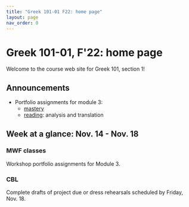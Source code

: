 ```yaml
---
title: "Greek 101-01 F22: home page"
layout: page
nav_order: 0
---
```




# Greek 101-01, F'22: home page

Welcome to the course web site for Greek 101, section 1! 


## Announcements

- Portfolio assignments for module 3:
    - [mastery](https://hellenike.github.io/textbook/practice/module3/portfolio/mastery/)
    - [reading](https://hellenike.github.io/textbook/practice/module3/portfolio/reading/): analysis and translation


## Week at a glance: Nov. 14 - Nov. 18

### MWF classes

Workshop portfolio assignments for Module 3.

### CBL

Complete drafts of project due or dress rehearsals  scheduled by Friday, Nov. 18.